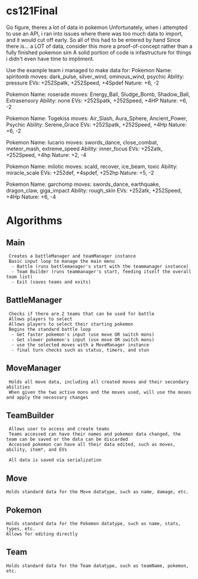# cs121Final
 Go figure, theres a lot of data in pokemon
Unfortunately, when i attempted to use an API, i ran into issues where there was too much data to import, and it would cut off early.
So all of this had to be entered by hand
Since there is... a LOT of data, consider this more a proof-of-concept rather than a fully finished pokemon sim
A solid portion of code is infastructure for things i didn't even have time to impliment.

  Use the example team i managed to make data for:
  Pokemon Name: spiritomb
  moves:
  dark_pulse, silver_wind, ominous_wind, psychic
  Ability: pressure
  EVs:
  +252Spatk, +252Speed, +4Spdef
  Nature:
  +6, -2
  
  
  Pokemon Name: roserade
  moves:
  Energy_Ball, Sludge_Bomb, Shadow_Ball, Extrasensory
  Ability: none
  EVs:
  +252Spatk, +252Speed, +4HP
  Nature:
  +6, -2
  
  
  Pokemon Name: Togekiss
  moves:
  Air_Slash, Aura_Sphere, Ancient_Power, Psychic
  Ability: Serene_Grace
  EVs:
  +252Spatk, +252Speed, +4Hp
  Nature:
  +6, -2
  
  
  Pokemon Name: lucario
  moves:
  swords_dance, close_combat, meteor_mash, extreme_speed
  Ability: inner_focus
  EVs:
  +252atk, +252Speed, +4hp
  Nature:
  +2, -4
  
  
  Pokemon Name: milotic
  moves:
  scald, recover, ice_beam, toxic
  Ability: miracle_scale
  EVs:
  +252def, +4spdef, +252hp
  Nature:
  +5, -2
  
  
  Pokemon Name: garchomp
  moves:
  swords_dance, earthquake, dragon_claw, giga_impact
  Ability: rough_skin
  EVs:
  +252atk, +252Speed, +4Hp
  Nature:
  +6, -4


# Algorithms
## Main
```
 Creates a battleManager and teamManager instance
 Basic input loop to manage the main menu
  - Battle (runs battlemanager's start with the teammanager instance)
  - Team Builder (runs teammanager's start, feeding itself the overall team list)
  - Exit (saves teams and exits)
```
## BattleManager
```
 Checks if there are 2 teams that can be used for battle
 Allows players to select
 Allows players to select their starting pokemon
 Begins the standard battle loop
  - Get faster pokemon's input (use move OR switch mons)
  - Get slower pokemon's input (use move OR switch mons)
  - use the selected moves with a MoveManager instance
  - final turn checks such as status, timers, and stun
```
## MoveManager
```
 Holds all move data, including all created moves and their secondary abilities
 When given the two active mons and the moves used, will use the moves and apply the necessary changes
```
## TeamBuilder
```
 Allows user to access and create teams
 Teams accessed can have their names and pokemon data changed, the team can be saved or the data can be discarded
 Accessed pokemon can have all their data edited, such as moves, ability, item*, and EVs

 All data is saved via serialization
```
## Move
```
Holds standard data for the Move datatype, such as name, damage, etc.
```
## Pokemon
```
Holds standard data for the Pokemon datatype, such as name, stats, types, etc.
Allows for editing directly
```
## Team
```
Holds standard data for the Team datatype, such as teamName, pokemon, etc.
```
